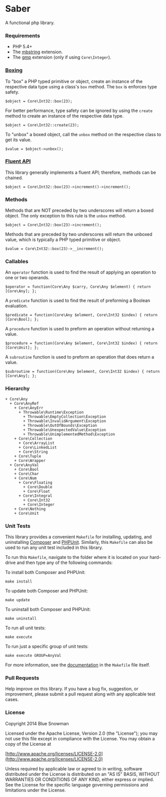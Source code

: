 Saber
==========

A functional php library.

### Requirements

* PHP 5.4+
* The [mbstring](http://php.net/manual/en/book.mbstring.php) extension.
* The [gmp](http://php.net/manual/en/book.gmp.php) extension (only if using `Core\Integer`).

### [Boxing](http://msdn.microsoft.com/en-us/library/yz2be5wk.aspx)

To "box" a PHP typed primitive or object, create an instance of the respective data type using a
class's `box` method.  The `box` is enforces type safety.

````
$object = Core\Int32::box(23);
````

For better performance, type safety can be ignored by using the `create` method to create an instance
of the respective data type.

````
$object = Core\Int32::create(23);
````

To "unbox" a boxed object, call the `unbox` method on the respective class to get its value.

````
$value = $object->unbox();
````

### [Fluent API](http://en.wikipedia.org/wiki/Fluent_interface)

This library generally implements a fluent API; therefore, methods can be chained.

````
$object = Core\Int32::box(23)->increment()->increment();
````

### Methods

Methods that are NOT preceded by two underscores will return a boxed object.  The only exception
to this rule is the `unbox` method.

````
$object = Core\Int32::box(23)->increment();
````

Methods that are preceded by two underscores will return the unboxed value, which is typically a
PHP typed primitive or object.

````
$value = Core\Int32::box(23)->__increment();
````

### Callables

An `operator` function is used to find the result of applying an operation to one or two operands.

````
$operator = function(Core\Any $carry, Core\Any $element) { return [Core\Any]; };
````

A `predicate` function is used to find the result of preforming a Boolean evaluation.

````
$predicate = function(Core\Any $element, Core\Int32 $index) { return [Core\Bool]; };
````

A `procedure` function is used to preform an operation without returning a value.

````
$procedure = function(Core\Any $element, Core\Int32 $index) { return [Core\Unit]; };
````

A `subroutine` function is used to preform an operation that does return a value.

````
$subroutine = function(Core\Any $element, Core\Int32 $index) { return [Core\Any]; };
````

### Hierarchy

````
+ Core\Any
  + Core\AnyRef
    + Core\AnyErr
      + Throwable\Runtime\Exception
        + Throwable\EmptyCollection\Exception
        + Throwable\InvalidArgument\Exception
        + Throwable\OutOfBounds\Exception
        + Throwable\UnexpectedValue\Exception
        + Throwable\UnimplementedMethod\Exception
    + Core\Collection
      + Core\ArrayList
      + Core\LinkedList
      + Core\String
    + Core\Tuple
    + Core\Wrapper
  + Core\AnyVal
    + Core\Bool
    + Core\Char
    + Core\Num
      + Core\Floating
        + Core\Double
        + Core\Float
      + Core\Integral
        + Core\Int32
        + Core\Integer
    + Core\Nothing
    + Core\Unit
````

### Unit Tests

This library provides a convenient `Makefile` for installing, updating, and uninstalling
[Composer](https://getcomposer.org/) and [PHPUnit](http://phpunit.de/).  Similarly, this
`Makefile` can also be used to run any unit test included in this library.

To run this `Makefile`, navigate to the folder where it is located on your hard-drive and
then type any of the following commands:

To install both Composer and PHPUnit:

````
make install
````

To update both Composer and PHPUnit:

````
make update
````

To uninstall both Composer and PHPUnit:

````
make uninstall
````

To run all unit tests:

````
make execute
````

To run just a specific group of unit tests:

````
make execute GROUP=AnyVal
````

For more information, see the [documentation](https://github.com/bluesnowman/fphp-saber/blob/master/Makefile) in the `Makefile` file itself.

### Pull Requests

Help improve on this library.  If you have a bug fix, suggestion, or improvement, please submit a pull request along with any applicable test cases.

### License

Copyright 2014 Blue Snowman

Licensed under the Apache License, Version 2.0 (the "License");
you may not use this file except in compliance with the License.
You may obtain a copy of the License at

[http://www.apache.org/licenses/LICENSE-2.0](http://www.apache.org/licenses/LICENSE-2.0)

Unless required by applicable law or agreed to in writing, software
distributed under the License is distributed on an "AS IS" BASIS,
WITHOUT WARRANTIES OR CONDITIONS OF ANY KIND, either express or implied.
See the License for the specific language governing permissions and
limitations under the License.
